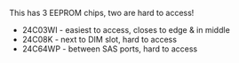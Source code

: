 This has 3 EEPROM chips, two are hard to access!

- 24C03WI - easiest to access, closes to edge & in middle
- 24C08K - next to DIM slot, hard to access
- 24C64WP - between SAS ports, hard to access
